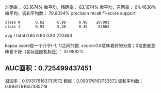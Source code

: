 准确率： 83.1674%
微平均，精确率： 83.1674%
微平均，召回率： 64.4636%
微平均，调和平均数： 79.6034%
             precision    recall  f1-score   support

    class 0       0.82      0.99      0.90    207801
    class 1       0.93      0.30      0.45     62662

avg / total       0.85      0.83      0.80    270463

kappa score是一个介于(-1, 1)之间的数. score>0.8意味着好的分类；0或更低意味着不好（实际是随机标签）： 37.9582%
 
AUC面积：0.725499437451
---------------------------------------------------------------
召回率：0.993176163733572
精度：0.993176163733572
调和平均数：0.9931761637335719